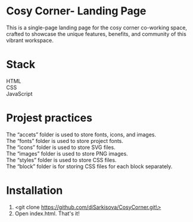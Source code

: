 # Cosy Corner- Landing Page
This is a single-page landing page for the cosy corner co-working space, crafted to showcase the unique features, benefits, and community of this vibrant workspace.
# Stack
HTML\
CSS\
JavaScript
# Projest practices
The “accets” folder is used to store fonts, icons, and images.\
The “fonts” folder is used to store project fonts.\
  The “icons” folder is used to store SVG files.\
  The “images” folder is used to store PNG images.\
The “styles” folder is used to store CSS files.\
The “block” folder is for storing CSS files for each block separately.
# Installation
1. <git clone https://github.com/diSarkisova/CosyCorner.git\>
2. Open index.html. That's it!

